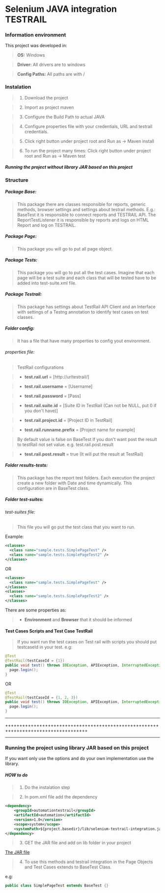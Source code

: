 # Selenium JAVA integration TESTRAIL

### Information environment

This project was developed in:

> **OS:** Windows

> **Driver:** All drivers are to windows

> **Config Paths:** All paths are with /  

### Instalation

> 1. Download the project

> 2. Import as project maven

> 3. Configure the Build Path to actual JAVA

> 4. Configure properties file with your credentials, URL and testrail credentials.

> 5. Click right button under project root and Run as -> Maven install

> 6. To run the project many times: Click right button under project root and Run as -> Maven test

##### Running the project without library JAR based on this project

### Structure

##### Package Base:

> This package there are classes responsible for reports, generic methods, browser settings and settings about testrail methods. E.g.: BaseTest it is responsible to connect reports and TESTRAIL API. The ReportTestListener it is responsible by reports and logs on HTML Report and log on TESTRAIL. 

##### Package Page:

> This package you will go to put all page object.

##### Package Tests:

> This package you will go to put all the test cases. Imagine that each page will be a test suite and each class that will be tested have to be added into test-suite.xml file.

##### Package Testrail:

> This package has settings about TestRail API Client and an Interface with settings of a Testng annotation to identify test cases on test classes.  

##### Folder config:

> It has a file that have many properties to config yout environment.

###### properties file:

> TestRail configurations

> - **test.rail.url** = [http://urltestrail/]

> - **test.rail.username** = [Username]

> - **test.rail.password** = [Pass]

> - **test.rail.suite.id** = [Suite ID in TestRail (Can not be NULL, put 0 if you don't have)]

> - **test.rail.project.id** = [Project ID in TestRail]

> - **test.rail.runname.prefix** = [Project name for example]

> By default value is false on BaseTest
If you don't want post the result to testRail not set value.
e.g. test.rail.post.result

> - **test.rail.post.result** = true (It will put the result at TestRail)

##### Folder results-tests:

> This package has the report test folders. Each execution the project create a new folder with Date and time dynamically. This configuration are in BaseTest class.

##### Folder test-suites:

###### test-suites file:

> This file you will go put the test class that you want to run.

Example:
```xml
<classes>
  <class name="sample.tests.SimplePageTest" />
  <class name="sample.tests.SimplePageTest2" />
</classes> 
```
OR

```xml
<classes>
  <class name="sample.tests.SimplePageTest" />
</classes>
<classes>
  <class name="sample.tests.SimplePageTest2" />
</classes> 
```

There are some properties as:

>  - **Environment** and **Browser** that it should be informed

#### Test Cases Scripts and Test Case TestRail

> If you want run the test cases on Test rail with scripts you should put testcaseId in your test.
e.g:

```java
@Test
@TestRail(testCaseId = {1})
public void test() throws IOException, APIException, InterruptedException {
  page.login();
}
```

OR 

```java
@Test
@TestRail(testCaseId = {1, 2, 3})
public void test() throws IOException, APIException, InterruptedException {
  page.login();
}
```

----------------------------------------------------------------------------------------------------------------------------------------

+++++++++++++++++++++++++++++++++++++++++++++++++++++++++++++++++++++++++++++++++++

----------------------------------------------------------------------------------------------------------------------------------------

### Running the project using library JAR based on this project

If you want only use the options and do your own implementation use the library.

##### HOW to do

> 1. Do the instalation step

> 2. In pom.xml file add the dependency

```xml
<dependency>
    <groupId>automationtestrail</groupId>
    <artifactId>automation</artifactId>
    <version>1.0</version>
    <scope>system</scope>
    <systemPath>${project.basedir}/lib/selenium-testrail-integration.jar</systemPath>
</dependency>
```

> 3. GET the JAR file and add on lib folder in your project

[The JAR file](https://github.com/Jehny/selenium-integration-testrail/tree/master/lib) 

> 4. To use this methods and testrail integration in the Page Objects and Test Cases extends to BaseTest Class.

e.g: 
```java
public class SimplePageTest extends BaseTest {}
```


